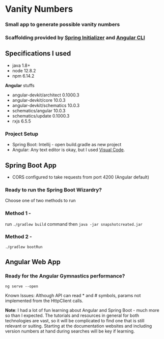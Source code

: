 # Vanity Numbers
### Small app to generate possible vanity numbers
### Scaffolding provided by [Spring Initializer](https://start.spring.io/) and [Angular CLI](https://cli.angular.io/)

## Specifications I used 
* java 1.8+
* node 12.8.2
* npm 6.14.2

**Angular** stuffs
* angular-devkit/architect    0.1000.3    
* angular-devkit/core         10.0.3
* angular-devkit/schematics   10.0.3
* schematics/angular          10.0.3
* schematics/update           0.1000.3
* rxjs                         6.5.5

### Project Setup
* Spring Boot: Intellij - open build.gradle as new project
* Angular: Any text editor is okay, but I used [Visual Code](https://code.visualstudio.com/).

## Spring Boot App 
* CORS configured to take requests from port 4200 (Angular default)
### **Ready to run the Spring Boot Wizardry?**
Choose one of two methods to run
### Method 1 - 
run ```./gradlew build``` command 
then ```java -jar snapshotcreated.jar ```

### Method 2 - 
```./gradlew bootRun```

## Angular Web App
### **Ready for the Angular Gymnastics performance?**
```ng serve --open```

Known Issues:
Although API can read * and # symbols, params not implemented from the HttpClient calls.

**Note**:
I had a lot of fun learning about Angular and Spring Boot - much more so than I expected. The tutorials and resources in general for both technologies are vast, so it will be complicated to find one that is still relevant or suiting. Starting at the documentation websites and including version numbers at hand during searches will be key if learning.

